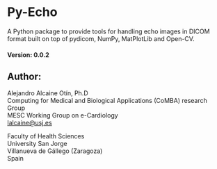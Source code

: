 # Py-Echo
A Python package to provide tools for handling echo images in DICOM format built on top  of pydicom, NumPy, MatPlotLib and Open-CV.

#### Version: 0.0.2

## Author:

Alejandro Alcaine Otín, Ph.D\
Computing for Medical and Biological Applications (CoMBA) research Group\
MESC Working Group on e-Cardiology\
lalcaine@usj.es

Faculty of Health Sciences\
University San Jorge\
Villanueva de Gállego (Zaragoza)\
Spain